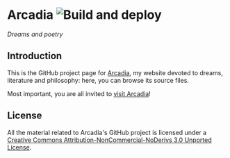 # Arcadia ![Build and deploy](https://github.com/giancosta86/Arcadia/workflows/Build%20and%20deploy/badge.svg)

_Dreams and poetry_

## Introduction

This is the GitHub project page for [Arcadia](https://gianlucacosta.info/Arcadia), my website devoted to dreams, literature and philosophy: here, you can browse its source files.

Most important, you are all invited to [visit Arcadia](https://gianlucacosta.info/Arcadia)!

## License

All the material related to Arcadia's GitHub project is licensed under a [Creative Commons Attribution-NonCommercial-NoDerivs 3.0 Unported License](https://creativecommons.org/licenses/by-nc-nd/3.0/).
